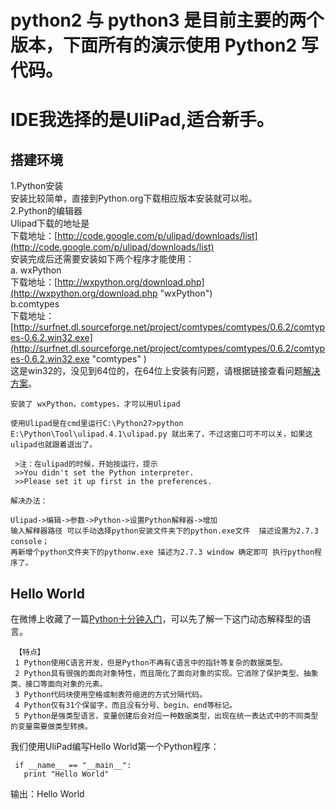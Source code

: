 python2 与 python3 是目前主要的两个版本，下面所有的演示使用 Python2 写代码。
==========================================================  
IDE我选择的是UliPad,适合新手。  
==========================================================
## 搭建环境  
1.Python安装  
安装比较简单，直接到Python.org下载相应版本安装就可以啦。  
2.Python的编辑器    
   Ulipad下载的地址是       
   下载地址：[http://code.google.com/p/ulipad/downloads/list](http://code.google.com/p/ulipad/downloads/list)       
   安装完成后还需要安装如下两个程序才能使用：      
    a. wxPython     
    下载地址：[http://wxpython.org/download.php](http://wxpython.org/download.php "wxPython")   
    b.comtypes  
    下载地址：[http://surfnet.dl.sourceforge.net/project/comtypes/comtypes/0.6.2/comtypes-0.6.2.win32.exe](http://surfnet.dl.sourceforge.net/project/comtypes/comtypes/0.6.2/comtypes-0.6.2.win32.exe "comtypes" )    
    这是win32的，没见到64位的，在64位上安装有问题，请根据链接查看问题[解决方案](http://leweibo.blog.163.com/blog/static/179800089201212755229495/ )。    

    安装了 wxPython，comtypes，才可以用Ulipad    

    使用Ulipad是在cmd里运行C:\Python27>python E:\Python\Tool\ulipad.4.1\ulipad.py 就出来了，不过这窗口可不可以关，如果这ulipad也就跟着退出了。  

     >注：在ulipad的时候，开始按运行，提示   
     >>You didn't set the Python interpreter.      
     >>Please set it up first in the preferences.      

    解决办法：  

    Ulipad->编辑->参数->Python->设置Python解释器->增加  
    输入解释器路径 可以手动选择python安装文件夹下的python.exe文件  描述设置为2.7.3 console；  
    再新增个python文件夹下的pythonw.exe 描述为2.7.3 window 确定即可 执行python程序了。  
 
## Hello World
在微博上收藏了一篇[Python十分钟入门](http://blog.jobbole.com/23425/ )，可以先了解一下这门动态解释型的语言。

     【特点】  
     1 Python使用C语言开发，但是Python不再有C语言中的指针等复杂的数据类型。  
     2 Python具有很强的面向对象特性，而且简化了面向对象的实现。它消除了保护类型、抽象类、接口等面向对象的元素。  
     3 Python代码块使用空格或制表符缩进的方式分隔代码。  
     4 Python仅有31个保留字，而且没有分号、begin、end等标记。  
     5 Python是强类型语言，变量创建后会对应一种数据类型，出现在统一表达式中的不同类型的变量需要做类型转换。  

   我们使用UliPad编写Hello World第一个Python程序：
   
     if __name__ == "__main__":	
	   print "Hello World"
	  
输出：Hello World
